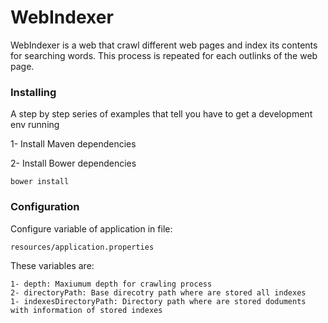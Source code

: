 # WebIndexer
WebIndexer is a web that crawl different web pages and index its contents for searching words.
This process is repeated for each outlinks of the web page.

### Installing

A step by step series of examples that tell you have to get a development env running

1- Install Maven dependencies

2- Install Bower dependencies

```
bower install
```

### Configuration

Configure variable of application in file:

```
resources/application.properties
```
These variables are:
```
1- depth: Maxiumum depth for crawling process
2- directoryPath: Base direcotry path where are stored all indexes
1- indexesDirectoryPath: Directory path where are stored doduments with information of stored indexes
```
